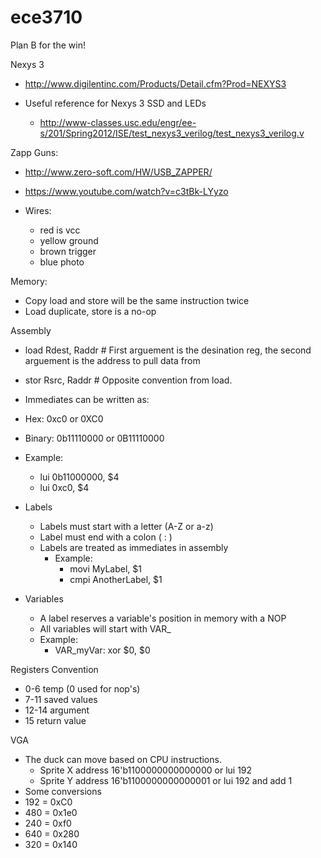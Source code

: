 ece3710
=======

Plan B for the win!

Nexys 3
  * http://www.digilentinc.com/Products/Detail.cfm?Prod=NEXYS3

  * Useful reference for Nexys 3 SSD and LEDs
    * http://www-classes.usc.edu/engr/ee-s/201/Spring2012/ISE/test_nexys3_verilog/test_nexys3_verilog.v


Zapp Guns:
  * http://www.zero-soft.com/HW/USB_ZAPPER/
  * https://www.youtube.com/watch?v=c3tBk-LYyzo

  * Wires:
     * red is vcc
     * yellow ground
     * brown trigger
     * blue photo

Memory:
  * Copy load and store will be the same instruction twice
  * Load duplicate, store is a no-op


Assembly
 * load Rdest, Raddr # First arguement is the desination reg, the second arguement is the address to pull data from
 * stor Rsrc, Raddr  # Opposite convention from load.
 * Immediates can be written as:
  * Hex: 0xc0 or 0XC0 
  * Binary: 0b11110000 or 0B11110000 

  * Example:
    * lui 0b11000000, $4
    * lui 0xc0, $4
 * Labels
   * Labels must start with a letter (A-Z or a-z) 
   * Label must end with a colon ( : ) 
   * Labels are treated as immediates in assembly
     * Example:
        * movi MyLabel, $1 
        * cmpi AnotherLabel, $1
 * Variables
   * A label reserves a variable's position in memory with a NOP
   * All variables will start with VAR_
   * Example:
     * VAR_myVar: xor $0, $0

Registers Convention
 * 0-6 temp (0 used for nop's)
 * 7-11 saved values
 * 12-14 argument
 * 15 return value
 
VGA
 * The duck can move based on CPU instructions. 
   * Sprite X address 16'b1100000000000000 or lui 192
   * Sprite Y address 16'b1100000000000001 or lui 192 and add 1
 * Some conversions
  * 192 = 0xC0 
  * 480 = 0x1e0
  * 240 = 0xf0
  * 640 = 0x280
  * 320 = 0x140
